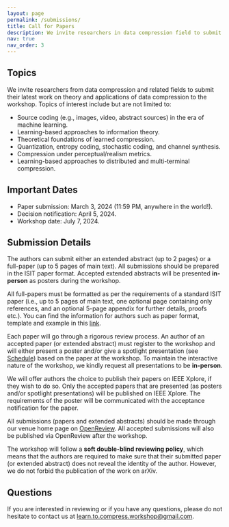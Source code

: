 ```yaml
---
layout: page
permalink: /submissions/
title: Call for Papers
description: We invite researchers in data compression field to submit their latest work to our workshop. All accepted papers will be presented as posters during the poster session. Some papers will also be selected for spotlight presentations. 
nav: true
nav_order: 3
---
```

## Topics

We invite researchers from data compression and related fields to submit their latest work on theory and applications of data compression to the workshop. Topics of interest include but are not limited to:
* Source coding (e.g., images, video, abstract sources) in the era of machine learning.
* Learning-based approaches to information theory.
* Theoretical foundations of learned compression.
* Quantization, entropy coding, stochastic coding, and channel synthesis.
* Compression under perceptual/realism metrics.
* Learning-based approaches to distributed and multi-terminal compression.


## Important Dates
* Paper submission: March 3, 2024 (11:59 PM, anywhere in the world!).
* Decision notification: April 5, 2024.
* Workshop date: July 7, 2024.

## Submission Details

The authors can submit either an extended abstract (up to 2 pages) or a full-paper (up to 5 pages of main text). All submissions should be prepared in the ISIT paper format. Accepted extended abstracts will be presented **in-person** as posters during the workshop.

All full-papers must be formatted as per the requirements of a standard ISIT paper (i.e., up to 5 pages of main text, one optional page containing only references, and an optional 5-page appendix for further details, proofs etc.). You can find the information for authors such as paper format, template and example in this [link](https://2024.ieee-isit.org/information-authors-0).

Each paper will go through a rigorous review process. An author of an accepted paper (or extended abstract) must register to the workshop and will either present a poster and/or give a spotlight presentation (see [Schedule](https://learn-to-compress-workshop-isit.github.io/schedule/)) based on the paper at the workshop. To maintain the interactive nature of the workshop, we kindly request all presentations to be **in-person**.  

We will offer authors the choice to publish their papers on IEEE Xplore, if they wish to do so. Only the accepted papers that are presented (as posters and/or spotlight presentations) will be published on IEEE Xplore. The requirements of the poster will be communicated with the acceptance notification for the paper. 

All submissions (papers and extended abstracts) should be made through our venue home page on [OpenReview](https://openreview.net/group?id=IEEE.org/ISIT/2024/Workshop/LCW#tab-your-consoles). All accepted submissions will also be published via OpenReview after the workshop. 

The workshop will follow a **soft double-blind reviewing policy**, which means that the authors are required to make sure that their submitted paper (or extended abstract) does not reveal the identity of the author. However, we do not forbid the publication of the work on arXiv. 


## Questions

If you are interested in reviewing or if you have any questions, please do not hesitate to contact us at [learn.to.compress.workshop@gmail.com](mailto:learn.to.compress.workshop@gmail.com).
